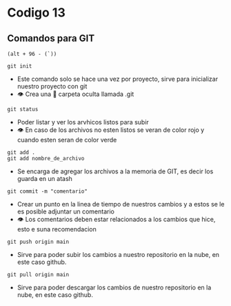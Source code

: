 # Codigo 13

## Comandos para GIT

```
(alt + 96 - (`))
```

```
git init
```
- Este comando solo se hace una vez por proyecto, sirve para inicializar nuestro proyecto con git
- 👁️ Crea una 📁 carpeta oculta llamada .git

```
git status
```
- Poder listar y ver los arvhicos listos para subir
- 👁️ En caso de los archivos no esten listos se veran de color rojo y cuando esten seran de color verde

```
git add .
git add nombre_de_archivo
```
- Se encarga de agregar los archivos a la memoria de GIT, es decir los guarda en un atash

```
git commit -m "comentario"
```
- Crear un punto en la linea de tiempo de nuestros cambios y a estos se le es posible adjuntar un comentario
- 👁️ Los comentarios deben estar relacionados a los cambios que hice, esto e suna recomendacion

```
git push origin main
```
- Sirve para poder subir los cambios a nuestro repositorio en la nube, en este caso github.

```
git pull origin main
```
- Sirve para poder descargar los cambios de nuestro repositorio en la nube, en este caso github.
